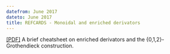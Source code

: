 ```yaml
---
datefrom: June 2017
dateto: June 2017
title: REFCARDS - Monoidal and enriched derivators
---
```

[\[PDF\]](stuff/REFCARDS_monoidal_derivators.pdf) A brief cheatsheet on enriched derivators and the {0,1,2}-Grothendieck construction.